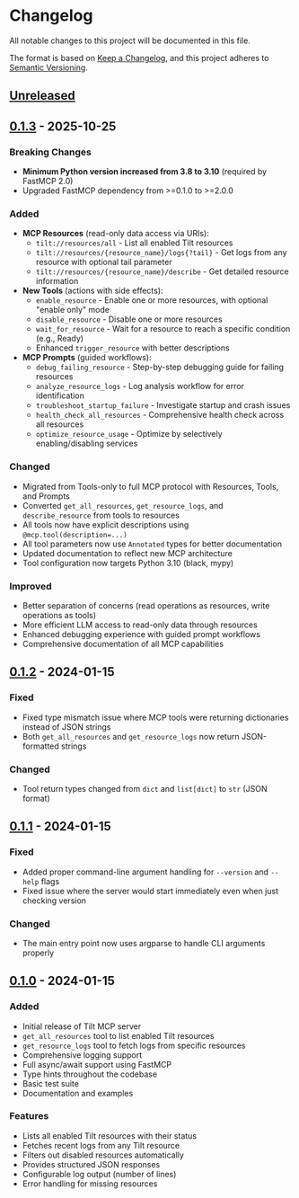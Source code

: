 # Changelog

All notable changes to this project will be documented in this file.

The format is based on [Keep a Changelog](https://keepachangelog.com/en/1.0.0/),
and this project adheres to [Semantic Versioning](https://semver.org/spec/v2.0.0.html).

## [Unreleased]

## [0.1.3] - 2025-10-25

### Breaking Changes
- **Minimum Python version increased from 3.8 to 3.10** (required by FastMCP 2.0)
- Upgraded FastMCP dependency from >=0.1.0 to >=2.0.0

### Added
- **MCP Resources** (read-only data access via URIs):
  - `tilt://resources/all` - List all enabled Tilt resources
  - `tilt://resources/{resource_name}/logs{?tail}` - Get logs from any resource with optional tail parameter
  - `tilt://resources/{resource_name}/describe` - Get detailed resource information
- **New Tools** (actions with side effects):
  - `enable_resource` - Enable one or more resources, with optional "enable only" mode
  - `disable_resource` - Disable one or more resources
  - `wait_for_resource` - Wait for a resource to reach a specific condition (e.g., Ready)
  - Enhanced `trigger_resource` with better descriptions
- **MCP Prompts** (guided workflows):
  - `debug_failing_resource` - Step-by-step debugging guide for failing resources
  - `analyze_resource_logs` - Log analysis workflow for error identification
  - `troubleshoot_startup_failure` - Investigate startup and crash issues
  - `health_check_all_resources` - Comprehensive health check across all resources
  - `optimize_resource_usage` - Optimize by selectively enabling/disabling services

### Changed
- Migrated from Tools-only to full MCP protocol with Resources, Tools, and Prompts
- Converted `get_all_resources`, `get_resource_logs`, and `describe_resource` from tools to resources
- All tools now have explicit descriptions using `@mcp.tool(description=...)`
- All tool parameters now use `Annotated` types for better documentation
- Updated documentation to reflect new MCP architecture
- Tool configuration now targets Python 3.10 (black, mypy)

### Improved
- Better separation of concerns (read operations as resources, write operations as tools)
- More efficient LLM access to read-only data through resources
- Enhanced debugging experience with guided prompt workflows
- Comprehensive documentation of all MCP capabilities

## [0.1.2] - 2024-01-15

### Fixed
- Fixed type mismatch issue where MCP tools were returning dictionaries instead of JSON strings
- Both `get_all_resources` and `get_resource_logs` now return JSON-formatted strings

### Changed
- Tool return types changed from `dict` and `list[dict]` to `str` (JSON format)

## [0.1.1] - 2024-01-15

### Fixed
- Added proper command-line argument handling for `--version` and `--help` flags
- Fixed issue where the server would start immediately even when just checking version

### Changed
- The main entry point now uses argparse to handle CLI arguments properly

## [0.1.0] - 2024-01-15

### Added
- Initial release of Tilt MCP server
- `get_all_resources` tool to list enabled Tilt resources
- `get_resource_logs` tool to fetch logs from specific resources
- Comprehensive logging support
- Full async/await support using FastMCP
- Type hints throughout the codebase
- Basic test suite
- Documentation and examples

### Features
- Lists all enabled Tilt resources with their status
- Fetches recent logs from any Tilt resource
- Filters out disabled resources automatically
- Provides structured JSON responses
- Configurable log output (number of lines)
- Error handling for missing resources

[0.1.0]: https://github.com/aryan-agrawal-glean/tilt-mcp/releases/tag/v0.1.0
[0.1.1]: https://github.com/aryan-agrawal-glean/tilt-mcp/releases/tag/v0.1.1
[0.1.2]: https://github.com/aryan-agrawal-glean/tilt-mcp/releases/tag/v0.1.2
[0.1.3]: https://github.com/aryan-agrawal-glean/tilt-mcp/releases/tag/v0.1.3
[Unreleased]: https://github.com/aryan-agrawal-glean/tilt-mcp/compare/v0.1.3...HEAD